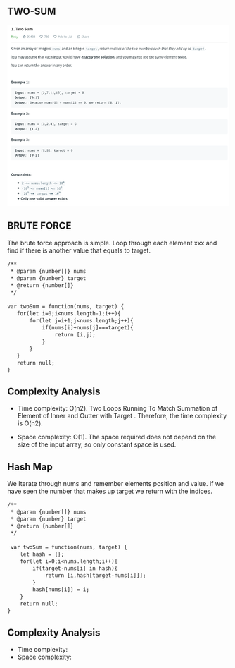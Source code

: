 ## TWO-SUM
![two-sum](./q.png)

## BRUTE FORCE

The brute force approach is simple. Loop through each element xxx and find if there is another value that equals to target.

```JS
/**
 * @param {number[]} nums
 * @param {number} target
 * @return {number[]}
 */

var twoSum = function(nums, target) {
   for(let i=0;i<nums.length-1;i++){
       for(let j=i+1;j<nums.length;j++){
           if(nums[i]+nums[j]===target){
               return [i,j];
           }
       }
   }
   return null;
}
```

## Complexity Analysis


  - Time complexity: O(n2). Two Loops Running To Match Summation of Element of Inner and Outter with Target . Therefore, the time complexity is O(n2).

  - Space complexity: O(1). The space required does not depend on the size of the input array, so only constant space is used.



## Hash Map


We Iterate through nums and remember elements position and value. if we have seen the number that makes up target we return with the indices.

```JS
/**
 * @param {number[]} nums
 * @param {number} target
 * @return {number[]}
 */

 var twoSum = function(nums, target) {
    let hash = {};
    for(let i=0;i<nums.length;i++){
        if(target-nums[i] in hash){
            return [i,hash[target-nums[i]]];
        }
        hash[nums[i]] = i; 
    }
    return null;
}
````

## Complexity Analysis
  - Time complexity:
  - Space complexity:

